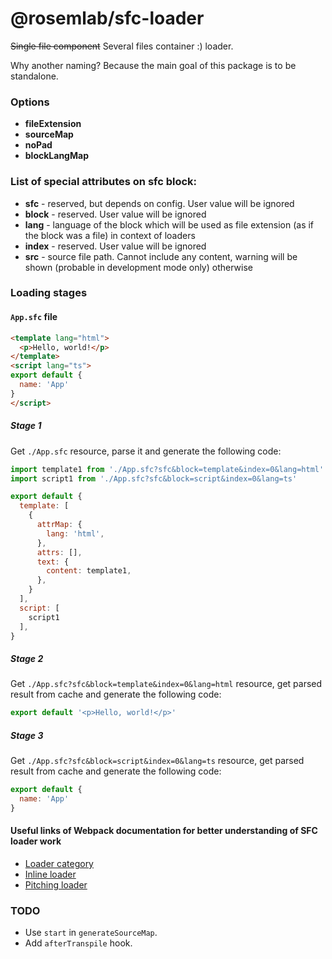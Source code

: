 # @rosemlab/sfc-loader

~~Single file component~~ Several files container :) loader.

Why another naming? Because the main goal of this package is to be standalone.

### Options

- **fileExtension**
- **sourceMap**
- **noPad**
- **blockLangMap**

### List of special attributes on sfc block:

- **sfc** - reserved, but depends on config. User value will be ignored
- **block** - reserved. User value will be ignored
- **lang** - language of the block which will be used as file extension (as if the block was a file) in context of loaders
- **index** - reserved. User value will be ignored
- **src** - source file path. Cannot include any content, warning will be shown (probable in development mode only) otherwise

### Loading stages

#### `App.sfc` file

```html
<template lang="html">
  <p>Hello, world!</p>
</template>
<script lang="ts">
export default {
  name: 'App'
}
</script>
```

##### Stage 1

Get `./App.sfc` resource, parse it and generate the following code:

```javascript
import template1 from './App.sfc?sfc&block=template&index=0&lang=html'
import script1 from './App.sfc?sfc&block=script&index=0&lang=ts'

export default {
  template: [
    {
      attrMap: {
        lang: 'html',
      },
      attrs: [],
      text: {
        content: template1,
      },
    }
  ],
  script: [
    script1
  ],
}
```

##### Stage 2

Get `./App.sfc?sfc&block=template&index=0&lang=html` resource, get parsed result from cache and generate the following code:

```javascript
export default '<p>Hello, world!</p>'
```

##### Stage 3

Get `./App.sfc?sfc&block=script&index=0&lang=ts` resource, get parsed result from cache and generate the following code:

```javascript
export default {
  name: 'App'
}
```

#### Useful links of Webpack documentation for better understanding of SFC loader work

- [Loader category](https://webpack.js.org/configuration/module/#ruleenforce)
- [Inline loader](https://webpack.js.org/concepts/loaders/#inline)
- [Pitching loader](https://webpack.js.org/api/loaders/#pitching-loader)

### TODO

- Use `start` in `generateSourceMap`.
- Add `afterTranspile` hook.
